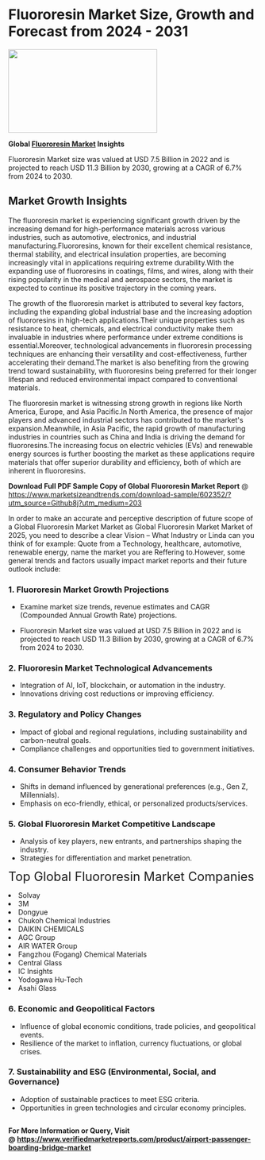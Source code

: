 <H1>Fluororesin Market Size, Growth and Forecast from 2024 - 2031</H1><img class="aligncenter size-medium wp-image-584254" src="https://thirdeyenews.in/wp-content/uploads/2024/09/Global-Market-Research-300x168.jpeg" alt="" width="300" height="168" /><p><strong>Global&nbsp;<a href="https://www.marketsizeandtrends.com/download-sample/602352/?utm_source=Github8j?utm_medium=203">Fluororesin Market</a> Insights</strong></p><p>Fluororesin Market size was valued at USD 7.5 Billion in 2022 and is projected to reach USD 11.3 Billion by 2030, growing at a CAGR of 6.7% from 2024 to 2030.</p><p><h2>Market Growth Insights</h2> <p>The fluororesin market is experiencing significant growth driven by the increasing demand for high-performance materials across various industries, such as automotive, electronics, and industrial manufacturing.Fluororesins, known for their excellent chemical resistance, thermal stability, and electrical insulation properties, are becoming increasingly vital in applications requiring extreme durability.With the expanding use of fluororesins in coatings, films, and wires, along with their rising popularity in the medical and aerospace sectors, the market is expected to continue its positive trajectory in the coming years.</p> <p>The growth of the fluororesin market is attributed to several key factors, including the expanding global industrial base and the increasing adoption of fluororesins in high-tech applications.Their unique properties such as resistance to heat, chemicals, and electrical conductivity make them invaluable in industries where performance under extreme conditions is essential.Moreover, technological advancements in fluororesin processing techniques are enhancing their versatility and cost-effectiveness, further accelerating their demand.The market is also benefiting from the growing trend toward sustainability, with fluororesins being preferred for their longer lifespan and reduced environmental impact compared to conventional materials.</p> <p>The fluororesin market is witnessing strong growth in regions like North America, Europe, and Asia Pacific.In North America, the presence of major players and advanced industrial sectors has contributed to the market's expansion.Meanwhile, in Asia Pacific, the rapid growth of manufacturing industries in countries such as China and India is driving the demand for fluororesins.The increasing focus on electric vehicles (EVs) and renewable energy sources is further boosting the market as these applications require materials that offer superior durability and efficiency, both of which are inherent in fluororesins.</p> <p><span class=""><strong>Download Full PDF Sample Copy of Global Fluororesin Market Report</strong> @ <a href="https://www.marketsizeandtrends.com/download-sample/602352/?utm_source=Github8j?utm_medium=203" target="_blank">https://www.marketsizeandtrends.com/download-sample/602352/?utm_source=Github8j?utm_medium=203</a></span></p><p>In order to make an accurate and perceptive description of future scope of a Global&nbsp;Fluororesin Market Market as Global&nbsp;Fluororesin Market Market of 2025, you need to describe a clear Vision &ndash; What Industry or Linda can you think of for example: Quote from a Technology, healthcare, automotive, renewable energy, name the market you are Reffering to.However, some general trends and factors usually impact market reports and their future outlook include:</p><h3>1.&nbsp;<strong>Fluororesin Market Growth Projections</strong></h3><ul><li>Examine market size trends, revenue estimates and CAGR (Compounded Annual Growth Rate) projections.</li><li><p>Fluororesin Market size was valued at USD 7.5 Billion in 2022 and is projected to reach USD 11.3 Billion by 2030, growing at a CAGR of 6.7% from 2024 to 2030.</p></li></ul><h3>2.&nbsp;<strong>Fluororesin Market Technological Advancements</strong></h3><ul><li>Integration of AI, IoT, blockchain, or automation in the industry.</li><li>Innovations driving cost reductions or improving efficiency.</li></ul><h3>3.&nbsp;<strong>Regulatory and Policy Changes</strong></h3><ul><li>Impact of global and regional regulations, including sustainability and carbon-neutral goals.</li><li>Compliance challenges and opportunities tied to government initiatives.</li></ul><h3>4.&nbsp;<strong>Consumer Behavior Trends</strong></h3><ul><li>Shifts in demand influenced by generational preferences (e.g., Gen Z, Millennials).</li><li>Emphasis on eco-friendly, ethical, or personalized products/services.</li></ul><h3>5.&nbsp;<strong>Global Fluororesin Market Competitive Landscape</strong></h3><ul><li>Analysis of key players, new entrants, and partnerships shaping the industry.</li><li>Strategies for differentiation and market penetration.</li></ul><p data-pm-slice="1 1 []"><span style="color: inherit; font-family: inherit; font-size: 25px;">Top Global Fluororesin Market Companies</span></p><div class="" data-test-id=""><p><li>Solvay</li><li> 3M</li><li> Dongyue</li><li> Chukoh Chemical Industries</li><li> DAIKIN CHEMICALS</li><li> AGC Group</li><li> AIR WATER Group</li><li> Fangzhou (Fogang) Chemical Materials</li><li> Central Glass</li><li> IC Insights</li><li> Yodogawa Hu-Tech</li><li> Asahi Glass</li></p></div><h3>6.&nbsp;<strong>Economic and Geopolitical Factors</strong></h3><ul><li>Influence of global economic conditions, trade policies, and geopolitical events.</li><li>Resilience of the market to inflation, currency fluctuations, or global crises.</li></ul><h3>7.&nbsp;<strong>Sustainability and ESG (Environmental, Social, and Governance)</strong></h3><ul><li>Adoption of sustainable practices to meet ESG criteria.</li><li>Opportunities in green technologies and circular economy principles.</li></ul><h2><strong style="font-size: 14px;">For More Information or Query, Visit @&nbsp;</strong><a style="background-color: #ffffff; font-size: 14px;" href="https://www.marketsizeandtrends.com/report/fluororesin-market/" target="_blank">https://www.verifiedmarketreports.com/product/airport-passenger-boarding-bridge-market</a></h2>